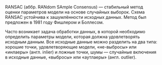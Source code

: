 RANSAC (аббр. RANdom SAmple Consensus) — стабильный метод оценки параметров модели на основе случайных выборок. Схема RANSAC устойчива к зашумлённости исходных данных. Метод был предложен в 1981 году Фишлером и Боллесом.

Часто возникает задача обработки данных, в которой необходимо определить параметры модели, которая должна удовлетворять исходным данным. Все исходные данные можно разделить на два типа: хорошие точки, удовлетворяющие модели, «не-выбросы» или «инлаеры» (англ. inlier) и ложные точки, шумы — случайные включения в исходные данные, «выбросы» или «аутлаеры» (англ. outlier).

